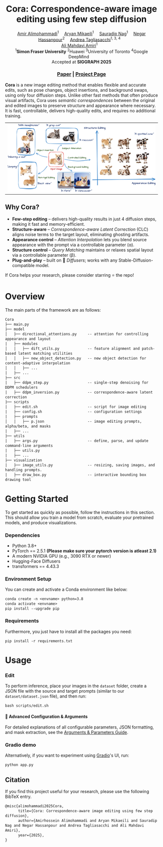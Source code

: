 
<div align="center">

<h1>Cora: Correspondence-aware image editing using few step diffusion</h1>

<div>
    <a href='https://alimohammadiamirhossein.github.io/' target='_blank'>Amir Alimohammadi</a><sup>1</sup>&emsp;
    <a href='https://aryanmikaeili.github.io/' target='_blank'>Aryan Mikaeili</a><sup>1</sup>&emsp;
    <a href='https://sauradip.github.io/' target='_blank'>Sauradip Nag</a><sup>1</sup>&emsp;
    <a href='https://webdocs.cs.ualberta.ca/~hassanpo/' target='_blank'>Negar Hassanpour</a><sup>2</sup>&emsp; 
    <a href='https://taiya.github.io/' target='_blank'>Andrea Tagliasacchi</a><sup>1, 3, 4</sup>&emsp; <br>
    <a href='https://www.sfu.ca/~amahdavi' target='_blank'>Ali Mahdavi Amiri</a><sup>1</sup>&emsp;
</div>
<div>
    <sup>1</sup><b>Simon Fraser University</b>
    <sup>2</sup>Huawei
    <sup>3</sup>University of Toronto
    <sup>4</sup>Google DeepMind
        &emsp; <br>
</div>
<div>
    Accepted at <b>SIGGRAPH 2025</b>
</div>

<h3 align="center">
  <a href="https://arxiv.org/" target='_blank'>Paper</a> |
  <a href="https://cora-edit.github.io/" target='_blank'>Project Page</a> 
</h3>
</div>

**Cora** is a new image editing method that enables flexible and accurate edits, such as pose changes, object insertions, and background swaps, using only four diffusion steps. Unlike other fast methods that often produce visual artifacts, Cora uses *semantic correspondences* between the original and edited images to preserve structure and appearance where necessary. It is fast, controllable, delivers high-quality edits, and requires no additional training.


<div align="center">
<table>
<tr>
    <td><img src="./assets/teaser.png" width="100%"/></td>
</tr>
</table>
</div>

## Why Cora?

* **Few-step editing** – delivers high-quality results in just 4 diffusion steps, making it fast and memory-efficient.  
* **Structure-aware** – *Correspondence-aware Latent Correction* (CLC) aligns noise terms to the target layout, eliminating ghosting artifacts.  
* **Appearance control** – *Attention Interpolation* lets you blend source appearance with the prompt via a controllable parameter (α).  
* **Structure control** – *Query Matching* maintains or relaxes spatial layout via a controllable parameter (β).  
* **Plug-and-play** – built on 🤗 *Diffusers*; works with any Stable-Diffusion-compatible model.  

If Cora helps your research, please consider starring ⭐ the repo!


# Overview

The main parts of the framework are as follows:

```
Cora
├── main.py                            
├── model                    
│   ├── directional_attentions.py     -- attention for controlling appearance and layout
|   ├── modules
│   │   ├── dift_utils.py             -- feature alignment and patch-based latent matching utilities        
│   │   ├── new_object_detection.py   -- new object detection for content-adaptive interpolation            
│   │   ├── ...     
|   ├── ...
├── src
|   ├── ddpm_step.py                  -- single-step denoising for DDPM schedulers      
|   ├── ddpm_inversion.py             -- correspondence-aware latent correction
├── scripts
|   ├── edit.sh                       -- script for image editing
|   ├── config.sh                     -- configuration settings
|   ├── prompts
│   │   ├── p.json                    -- image editing prompts, alpha/beta, and masks 
|   ├── ...   
├── utils                    
|   ├── args.py                       -- define, parse, and update command-line arguments
|   ├── utils.py
|   ├── ...   
├── visualization                    
|   ├── image_utils.py                -- resizing, saving images, and handling prompts.
|   ├── draw_box.py                   -- interactive bounding box drawing tool
```
# Getting Started  
To get started as quickly as possible, follow the instructions in this section. This should allow you train a model from scratch, evaluate your pretrained models, and produce visualizations.  

### Dependencies
- Python 3.8+
- PyTorch == 2.5.1 **(Please make sure your pytorch version is atleast 2.1)**
- A modern NVIDIA GPU (e.g., 3090 RTX or newer)
- Hugging-Face Diffusers
- transformers == 4.43.3

### Environment Setup
You can create and activate a Conda environment like below:
```shell script
conda create -n <envname> python=3.8
conda activate <envname>  
pip install --upgrade pip
```

### Requirements  
Furthermore, you just have to install all the packages you need:  
```shell script  
pip install -r requirements.txt  
```  

# Usage

### Edit

To perform inference, place your images in the `dataset` folder, create a JSON file with the source and target prompts (similar to our `dataset/dataset.json` file), and then run:

```
bash scripts/edit.sh
```

#### 🔧 Advanced Configuration & Arguments

For detailed explanations of all configurable parameters, JSON formatting, and mask extraction, see the [Arguments & Parameters Guide](./assets/ARGS_README.md).


### Gradio demo
Alternatively, if you want to experiment using [Gradio](https://www.gradio.app/)'s UI, run:
```
python app.py 
```



## Citation
If you find this project useful for your research, please use the following BibTeX entry.
```
@misc{alimohammadi2025Cora,
      title={Cora: Correspondence-aware image editing using few step diffusion}, 
      author={Amirhossein Alimohammadi and Aryan Mikaeili and Sauradip Nag and Negar Hassanpour and Andrea Tagliasacchi and Ali Mahdavi Amiri},
      year={2025},
}
```